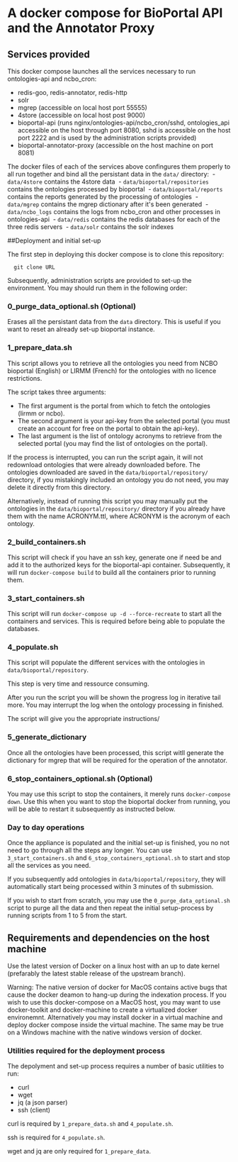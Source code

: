 
# A docker compose for BioPortal API and the Annotator Proxy

## Services provided
This docker compose launches all the services necessary to run ontologies-api and ncbo_cron:
  - redis-goo, redis-annotator, redis-http
  - solr
  - mgrep (accessible on local host port 55555)
  - 4store (accessible on local host post 9000)
  - bioportal-api (runs nginx/ontologies-api/ncbo_cron/sshd, ontologies_api accessible on the host through port 8080, sshd is accessible on the host port 2222 and is used by the administration scripts provided) 
  - bioportal-annotator-proxy (accessible on the host machine on port 8081)

The docker files of each of the services above confingures them properly to all run together and bind all the persistant data in the `data/` directory:
  - `data/4store` contains the 4store data
  - `data/bioportal/repositories` contains the ontologies processed by bioportal 
  - `data/bioportal/reports` contains the reports generated by the processing of ontologies
  - `data/mgrep` contains the mgrep dictionary after it's been generated
  - `data/ncbo_logs` contains the logs from ncbo_cron and other processes in ontologies-api
  - `data/redis` contains the redis databases for each of the three redis servers
  - `data/solr` contains the solr indexes
  
 
##Deployment and initial set-up

The first step in deploying this docker compose is to clone this repository:
```
  git clone URL
```

Subsequently, administration scripts are provided to set-up the environment. You may should run them in the following order:

### 0_purge_data_optional.sh (Optional)

Erases all the persistant data from the `data` directory. This is useful if you want to reset an already set-up bioportal instance. 

### 1_prepare_data.sh

This script allows you to retrieve all the ontologies you need from NCBO bioportal (English) or LIRMM (French) for the ontologies with no licence restrictions. 

The script takes three arguments:
  - The first argument is the portal from which to fetch the ontologies (lirmm or ncbo).
  - The second argument is your api-key from the selected portal (you must create an account for free on the portal to obtain the api-key). 
  - The last argument is the list of ontology acronyms to retrieve from the selected portal (you may find the list of ontologies on the portal). 

If the process is interrupted, you can run the script again, it will not redownload ontologies that were already downloaded before. The ontologies downloaded are saved in the `data/bioportal/repository/` directory, if you mistakingly included an ontology you do not need, you may delete it directly from this directory. 

Alternatively, instead of running this script you may manually put the ontologies in the `data/bioportal/repository/` directory if you already have them with the name ACRONYM.ttl, where ACRONYM is the acronym of each ontology.
 
### 2_build_containers.sh 
This script will check if you have an ssh key, generate one if need be and add it to the authorized keys for the bioportal-api container. Subsequently, it will run `docker-compose build` to build all the containers prior to running them.

### 3_start_containers.sh
This script will run `docker-compose up -d --force-recreate` to start all the containers and services. This is required before being able to populate the databases. 

### 4_populate.sh 
This script will populate the different services with the ontologies in `data/bioportal/repository`. 

This step is very time and ressource consuming. 

After you run the script you will be shown the progress log in iterative tail more. You may interrupt the log when the ontology processing in finished. 

The script will give you the appropriate instructions/

### 5_generate_dictionary

Once all the ontologies have been processed, this script witll generate the dictionary for mgrep that will be required for the operation of the annotator.

### 6_stop_containers_optional.sh (Optional) 
You may use this script to stop the containers, it merely runs `docker-compose down`. Use this when you want to stop the bioportal docker from running, you will be able to restart it subsequently as instructed below. 

### Day to day operations
Once the appliance is populated and the initial set-up is finished, you no not need to go through all the steps any longer. You can use `3_start_containers.sh` and `6_stop_containers_optional.sh` to start and stop all the services as you need. 

If you subsequently add ontologies in `data/bioportal/repository`, they will automatically start being processed within 3 minutes of th submission. 

If you wish to start from scratch, you may use the `0_purge_data_optional.sh` script to purge all the data and then repeat the initial setup-process by running scripts from 1 to 5 from the start.

## Requirements and dependencies on the host machine

Use the latest version of Docker on a linux host with an up to date kernel (prefarably the latest stable release of the upstream branch). 

Warning: The native version of docker for MacOS contains active bugs that cause the docker deamon to hang-up during the indexation process. If you wish to use this docker-compose on a MacOS host, you may want to use docker-toolkit and docker-machine to create a virtualized docker environemnt. Alternatively you may install docker in a virtual machine and deploy docker compose inside the virtual machine. The same may be true on a Windows machine with the native windows version of docker. 

### Utilities required for the deployment process
The depolyment and set-up process requires a number of basic utilities to run:
  - curl 
  - wget
  - jq (a json parser) 
  - ssh (client)


curl is required by `1_prepare_data.sh` and `4_populate.sh`.

ssh is required for `4_populate.sh`.

wget and jq are only required for `1_prepare_data`. 
